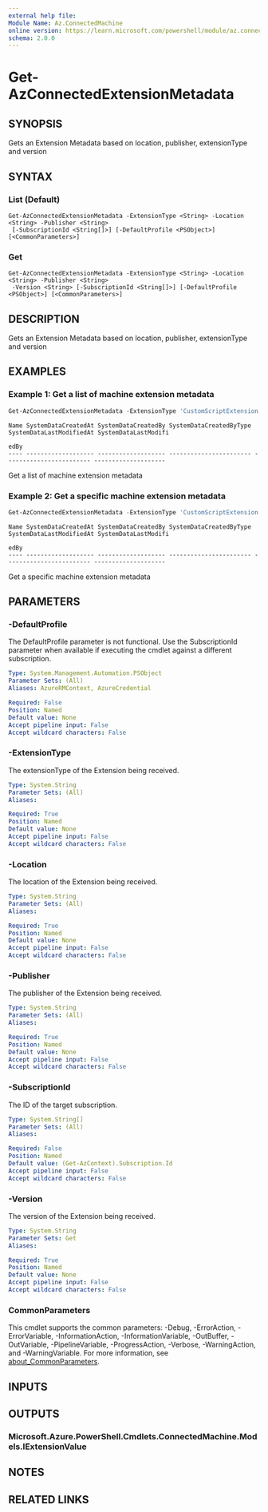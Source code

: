 ```yaml
---
external help file:
Module Name: Az.ConnectedMachine
online version: https://learn.microsoft.com/powershell/module/az.connectedmachine/get-azconnectedextensionmetadata
schema: 2.0.0
---
```


# Get-AzConnectedExtensionMetadata

## SYNOPSIS
Gets an Extension Metadata based on location, publisher, extensionType and version

## SYNTAX

### List (Default)
```
Get-AzConnectedExtensionMetadata -ExtensionType <String> -Location <String> -Publisher <String>
 [-SubscriptionId <String[]>] [-DefaultProfile <PSObject>] [<CommonParameters>]
```

### Get
```
Get-AzConnectedExtensionMetadata -ExtensionType <String> -Location <String> -Publisher <String>
 -Version <String> [-SubscriptionId <String[]>] [-DefaultProfile <PSObject>] [<CommonParameters>]
```

## DESCRIPTION
Gets an Extension Metadata based on location, publisher, extensionType and version

## EXAMPLES

### Example 1: Get a list of machine extension metadata
```powershell
Get-AzConnectedExtensionMetadata -ExtensionType 'CustomScriptExtension' -Location 'eastus2euap' -Publisher 'Microsoft.HybridCompute'
```

```output
Name SystemDataCreatedAt SystemDataCreatedBy SystemDataCreatedByType SystemDataLastModifiedAt SystemDataLastModifi
                                                                                              edBy
---- ------------------- ------------------- ----------------------- ------------------------ --------------------
```

Get a list of machine extension metadata

### Example 2: Get a specific machine extension metadata
```powershell
Get-AzConnectedExtensionMetadata -ExtensionType 'CustomScriptExtension' -Location 'eastus2euap' -Publisher 'Microsoft.HybridCompute' -Version '1.10.10'
```

```output
Name SystemDataCreatedAt SystemDataCreatedBy SystemDataCreatedByType SystemDataLastModifiedAt SystemDataLastModifi
                                                                                              edBy
---- ------------------- ------------------- ----------------------- ------------------------ --------------------

```

Get a specific machine extension metadata

## PARAMETERS

### -DefaultProfile
The DefaultProfile parameter is not functional.
Use the SubscriptionId parameter when available if executing the cmdlet against a different subscription.

```yaml
Type: System.Management.Automation.PSObject
Parameter Sets: (All)
Aliases: AzureRMContext, AzureCredential

Required: False
Position: Named
Default value: None
Accept pipeline input: False
Accept wildcard characters: False
```

### -ExtensionType
The extensionType of the Extension being received.

```yaml
Type: System.String
Parameter Sets: (All)
Aliases:

Required: True
Position: Named
Default value: None
Accept pipeline input: False
Accept wildcard characters: False
```

### -Location
The location of the Extension being received.

```yaml
Type: System.String
Parameter Sets: (All)
Aliases:

Required: True
Position: Named
Default value: None
Accept pipeline input: False
Accept wildcard characters: False
```

### -Publisher
The publisher of the Extension being received.

```yaml
Type: System.String
Parameter Sets: (All)
Aliases:

Required: True
Position: Named
Default value: None
Accept pipeline input: False
Accept wildcard characters: False
```

### -SubscriptionId
The ID of the target subscription.

```yaml
Type: System.String[]
Parameter Sets: (All)
Aliases:

Required: False
Position: Named
Default value: (Get-AzContext).Subscription.Id
Accept pipeline input: False
Accept wildcard characters: False
```

### -Version
The version of the Extension being received.

```yaml
Type: System.String
Parameter Sets: Get
Aliases:

Required: True
Position: Named
Default value: None
Accept pipeline input: False
Accept wildcard characters: False
```

### CommonParameters
This cmdlet supports the common parameters: -Debug, -ErrorAction, -ErrorVariable, -InformationAction, -InformationVariable, -OutBuffer, -OutVariable, -PipelineVariable, -ProgressAction, -Verbose, -WarningAction, and -WarningVariable. For more information, see [about_CommonParameters](http://go.microsoft.com/fwlink/?LinkID=113216).

## INPUTS

## OUTPUTS

### Microsoft.Azure.PowerShell.Cmdlets.ConnectedMachine.Models.IExtensionValue

## NOTES

## RELATED LINKS
